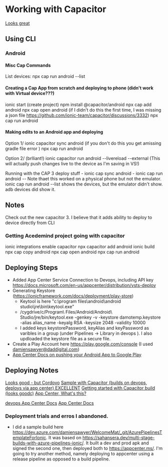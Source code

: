 # Working with Capacitor

[Looks great](https://www.youtube.com/watch?v=y_UUjPkxlZ0&ab_channel=CititechStudioCititechStudio)

## Using CLI

### Android 

#### Misc Cap Commands
List devices: npx cap run android --list  

#### Creating a Cap App from scratch and deploying to phone (didn't work with Virtual device???)
ionic start (create project)
npm install @capacitor/android
npx cap add android
npx cap open android  (if I didn't do this the first time, I was missing a json file https://github.com/ionic-team/capacitor/discussions/3332)
npx cap run android

#### Making edits to an Android app and deploying
Option 1/ 
ionic capacitor sync android  (if you don't do this you get amissing gradle file error )
npx cap run android

Option 2/ (brlliant!)
ionic capacitor run android --livereload --external     (This will actually push changes live to the device as I'm saving in VS!)

Running with the CAP 3 deploy stuff
    - ionic cap sync android
    - ionic cap run android 
    -- Note thaet this worked on a physical phone but not the emulator. ionic cap run android --list shows the devices, but the emulator didn't show. adb devices did show it. 

## Notes
Check out the new capacitor 3. I believe that it adds ability to deploy to device directly from CLI




### Getting Acedemind project going with capacitor
 ionic integrations enable capacitor
 npx capacitor add android
 ionic build
 npx cap copy android
 npx cap open android
 npx cap run android


## Deploying Steps
- Added App Center Service Connection to Devops, including API key https://docs.microsoft.com/en-us/appcenter/distribution/vsts-deploy
- Generating Keystore (https://ionicframework.com/docs/deployment/play-store)
    - Keytool is here "c:\program files\android\android studio\jre\bin\keytool.exe" 
    -  /cygdrive/c/Program\ Files/Android/Android\ Studio/jre/bin/keytool.exe -genkey -v -keystore damotemp.keystore -alias alias_name -keyalg RSA -keysize 2048 -validity 10000
    - I added keys keystorePassword, keyAlias and keyPassword as varibles in a group (under Pipelines -> Library in devops ). I also updloaded the keystore file as a secure file. 
- Create a Play Account here https://play.google.com/console  (I used damiensawyer@daddigital.com)
- [App Center Docs on pushing your Android App to Google Play](https://docs.microsoft.com/en-us/appcenter/distribution/stores/googleplay)



## Deploying Notes
[Looks good - but Cordovo](https://dev.to/carlosgit2016/creating-building-and-deploying-an-ionic-application-using-azure-devops-and-app-center-1bhj)
[Sample with Capacitor (builds on devops, deploys via app center) EXCELLENT](https://www.codewithkarma.com/2020/10/ionic-capacitor-cicd-using-new-yaml.html)
[Getting started with Capacitor build (looks goodc)](https://sahansera.dev/multi-stage-builds-with-azure-pipelines-ionic/)
[App Center, What's this?](https://appcenter.ms/)

[devops App Center Docs](https://docs.microsoft.com/en-us/azure/devops/pipelines/tasks/deploy/app-center-distribute?view=azure-devops)
[App Center Docs](https://docs.microsoft.com/en-au/appcenter/)


### Deployment trials and erros I abandoned. 
- I did a sample build here https://dev.azure.com/damiensawyer/WelcomeMat/_git/AzurePipelinesTemplateForIonic. It was based on https://sahansera.dev/multi-stage-builds-with-azure-pipelines-ionic/. 
It built a dev and prod apk and signed the second one, then deployed both to https://appcenter.ms/. I'm going to try another method, namely deploying to appcenter using a release pipeline as opposed to a build pipeline. 